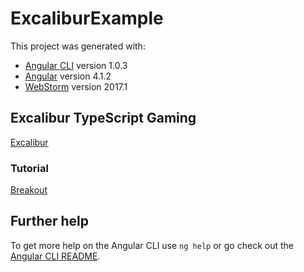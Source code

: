 # ExcaliburExample

This project was generated with:
* [Angular CLI](https://github.com/angular/angular-cli) version 1.0.3
* [Angular](https://angular.io/) version 4.1.2
* [WebStorm](http://www.jetbrains.com/webstorm) version 2017.1

## Excalibur TypeScript Gaming 
[Excalibur](https://excaliburjs.com/)

### Tutorial
[Breakout](http://docs.excaliburjs.com/en/latest/quickstart.html#hello-excalibur-building-breakout)


## Further help

To get more help on the Angular CLI use `ng help` or go check out the [Angular CLI README](https://github.com/angular/angular-cli/blob/master/README.md).
